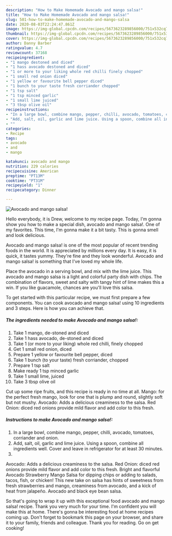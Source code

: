 ```yaml
---
description: "How to Make Homemade Avocado and mango salsa!"
title: "How to Make Homemade Avocado and mango salsa!"
slug: 501-how-to-make-homemade-avocado-and-mango-salsa
date: 2020-08-03T22:24:47.861Z
image: https://img-global.cpcdn.com/recipes/5673623289856000/751x532cq70/avocado-and-mango-salsa-recipe-main-photo.jpg
thumbnail: https://img-global.cpcdn.com/recipes/5673623289856000/751x532cq70/avocado-and-mango-salsa-recipe-main-photo.jpg
cover: https://img-global.cpcdn.com/recipes/5673623289856000/751x532cq70/avocado-and-mango-salsa-recipe-main-photo.jpg
author: Danny Barber
ratingvalue: 4.7
reviewcount: 37168
recipeingredient:
- "1 mango destoned and diced"
- "1 hass avocado destoned and diced"
- "1 or more to your liking whole red chilli finely chopped"
- "1 small red onion diced"
- "1 yellow or favourite bell pepper diced"
- "1 bunch to your taste fresh corriander chopped"
- "1 tsp salt"
- "1 tsp minced garlic"
- "1 small lime juiced"
- "3 tbsp olive oil"
recipeinstructions:
- "In a large bowl, combine mango, pepper, chilli, avocado, tomatoes, corriander and onion."
- "Add, salt, oil, garlic and lime juice. Using a spoon, combine all ingredients well. Cover and leave in refrigerator for at least 30 minutes."
- ""
categories:
- Recipe
tags:
- avocado
- and
- mango

katakunci: avocado and mango 
nutrition: 229 calories
recipecuisine: American
preptime: "PT13M"
cooktime: "PT31M"
recipeyield: "1"
recipecategory: Dinner

---
```



![Avocado and mango salsa!](https://img-global.cpcdn.com/recipes/5673623289856000/751x532cq70/avocado-and-mango-salsa-recipe-main-photo.jpg)

Hello everybody, it is Drew, welcome to my recipe page. Today, I'm gonna show you how to make a special dish, avocado and mango salsa!. One of my favorites. This time, I'm gonna make it a bit tasty. This is gonna smell and look delicious.

Avocado and mango salsa! is one of the most popular of recent trending foods in the world. It is appreciated by millions every day. It is easy, it is quick, it tastes yummy. They're fine and they look wonderful. Avocado and mango salsa! is something that I've loved my whole life.

Place the avocado in a serving bowl, and mix with the lime juice. This avocado and mango salsa is a light and colorful party dish with chips. The combination of flavors, sweet and salty with tangy hint of lime makes this a win. If you like guacamole, chances are you&#39;ll love this salsa.


To get started with this particular recipe, we must first prepare a few components. You can cook avocado and mango salsa! using 10 ingredients and 3 steps. Here is how you can achieve that.

<!--inarticleads1-->

##### The ingredients needed to make Avocado and mango salsa!:

1. Take 1 mango, de-stoned and diced
1. Take 1 hass avocado, de-stoned and diced
1. Take 1 (or more to your liking) whole red chilli, finely chopped
1. Get 1 small red onion, diced
1. Prepare 1 yellow or favourite bell pepper, diced
1. Take 1 bunch (to your taste) fresh corriander, chopped
1. Prepare 1 tsp salt
1. Make ready 1 tsp minced garlic
1. Take 1 small lime, juiced
1. Take 3 tbsp olive oil


Cut up some ripe fruits, and this recipe is ready in no time at all. Mango: for the perfect fresh mango, look for one that is plump and round, slightly soft but not mushy. Avocado: Adds a delicious creaminess to the salsa. Red Onion: diced red onions provide mild flavor and add color to this fresh. 

<!--inarticleads2-->

##### Instructions to make Avocado and mango salsa!:

1. In a large bowl, combine mango, pepper, chilli, avocado, tomatoes, corriander and onion.
1. Add, salt, oil, garlic and lime juice. Using a spoon, combine all ingredients well. Cover and leave in refrigerator for at least 30 minutes.
1. 


Avocado: Adds a delicious creaminess to the salsa. Red Onion: diced red onions provide mild flavor and add color to this fresh. Bright and flavorful Avocado Strawberry Mango Salsa for dipping chips or adding to salads, tacos, fish, or chicken! This new take on salsa has hints of sweetness from fresh strawberries and mango, creaminess from avocado, and a kick of heat from jalapeño. Avocado and black eye bean salsa. 

So that's going to wrap it up with this exceptional food avocado and mango salsa! recipe. Thank you very much for your time. I'm confident you will make this at home. There's gonna be interesting food at home recipes coming up. Don't forget to bookmark this page on your browser, and share it to your family, friends and colleague. Thank you for reading. Go on get cooking!
